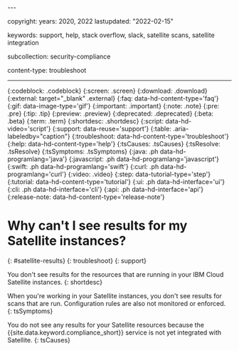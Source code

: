 <staging>---

copyright:
  years: 2020, 2022
lastupdated: "2022-02-15"

keywords: support, help, stack overflow, slack, satellite scans, satellite integration

subcollection: security-compliance

content-type: troubleshoot

---

{:codeblock: .codeblock}
{:screen: .screen}
{:download: .download}
{:external: target="_blank" .external}
{:faq: data-hd-content-type='faq'}
{:gif: data-image-type='gif'}
{:important: .important}
{:note: .note}
{:pre: .pre}
{:tip: .tip}
{:preview: .preview}
{:deprecated: .deprecated}
{:beta: .beta}
{:term: .term}
{:shortdesc: .shortdesc}
{:script: data-hd-video='script'}
{:support: data-reuse='support'}
{:table: .aria-labeledby="caption"}
{:troubleshoot: data-hd-content-type='troubleshoot'}
{:help: data-hd-content-type='help'}
{:tsCauses: .tsCauses}
{:tsResolve: .tsResolve}
{:tsSymptoms: .tsSymptoms}
{:java: .ph data-hd-programlang='java'}
{:javascript: .ph data-hd-programlang='javascript'}
{:swift: .ph data-hd-programlang='swift'}
{:curl: .ph data-hd-programlang='curl'}
{:video: .video}
{:step: data-tutorial-type='step'}
{:tutorial: data-hd-content-type='tutorial'}
{:ui: .ph data-hd-interface='ui'}
{:cli: .ph data-hd-interface='cli'}
{:api: .ph data-hd-interface='api'}
{:release-note: data-hd-content-type='release-note'}

# Why can't I see results for my Satellite instances?
{: #satellite-results}
{: troubleshoot} 
{: support}

You don't see results for the resources that are running in your IBM Cloud Satellite instances.
{: shortdesc}

When you're working in your Satellite instances, you don't see results for scans that are run. Configuration rules are also not monitored or enforced.
{: tsSymptoms}

You do not see any results for your Satellite resources because the {{site.data.keyword.compliance_short}} service is not yet integrated with Satellite.
{: tsCauses}

</staging>